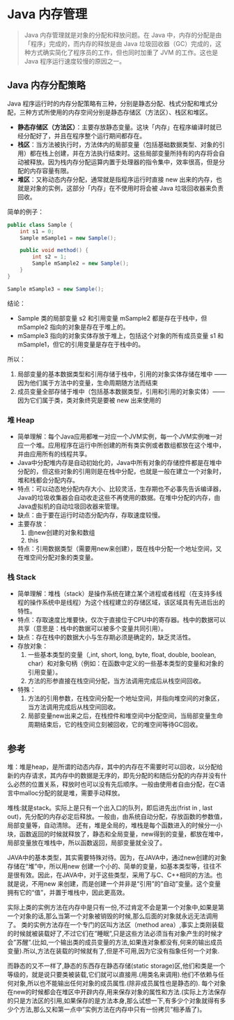 # Java 内存管理

> Java 内存管理就是对象的分配和释放问题。在 Java 中，内存的分配是由「程序」完成的，而内存的释放是由 Java 垃圾回收器（GC）完成的，这种方式确实简化了程序员的工作，但也同时加重了 JVM 的工作。这也是 Java 程序运行速度较慢的原因之一。

## Java 内存分配策略
Java 程序运行时的内存分配策略有三种，分别是静态分配、栈式分配和堆式分配，三种方式所使用的内存空间分别是静态存储区（方法区）、栈区和堆区。

* **静态存储区（方法区）**：主要存放静态变量。这块「内存」在程序编译时就已经分配好了，并且在程序整个运行期间都存在。
* **栈区**：当方法被执行时，方法体内的局部变量（包括基础数据类型、对象的引用）都在栈上创建，并在方法执行结束时。这些局部变量所持有的内存将会自动被释放。因为栈内存分配运算内置于处理器的指令集中，效率很高，但是分配的内存容量有限。
* **堆区**：又称动态内存分配，通常就是指程序运行时直接 new 出来的内存，也就是对象的实例，这部分「内存」在不使用时将会被 Java 垃圾回收器来负责回收。

简单的例子：

``` java
public class Sample {
    int s1 = 0;
    Sample mSample1 = new Sample();

    public void method() {
        int s2 = 1;
        Sample mSample2 = new Sample();
    }
}

Sample mSample3 = new Sample();
```
结论：
* Sample 类的局部变量 s2 和引用变量 mSample2 都是存在于栈中，但 mSample2 指向的对象是存在于堆上的。
* mSample3 指向的对象实体存放于堆上，包括这个对象的所有成员变量 s1 和 mSample1，但它的引用变量是存在于栈中的。

所以：
1. 局部变量的基本数据类型和引用存储于栈中，引用的对象实体存储在堆中 —— 因为他们属于方法中的变量，生命周期随方法而结束
2. 成员变量全部存储于堆中（包括基本数据类型，引用和引用的对象实体）—— 因为它们属于类，类对象终究是要被 new 出来使用的


### 堆 Heap
- 简单理解：每个Java应用都唯一对应一个JVM实例，每一个JVM实例唯一对应一个堆。应用程序在运行中所创建的所有类实例或者数组都放在这个堆中，并由应用所有的线程共享。
- Java中分配堆内存是自动初始化的，Java中所有对象的存储控件都是在堆中分配的，但这些对象的引用则是在栈中分配，也就是一般在建立一个对象时，堆和栈都会分配内存。
- 特点：可以动态地分配内存大小、比较灵活，生存期也不必事先告诉编译器，Java的垃圾收集器会自动收走这些不再使用的数据。在堆中分配的内存，由Java虚拟机的自动垃圾回收器来管理。
- 缺点：由于要在运行时动态分配内存，存取速度较慢。
- 主要存放：
	1. 由new创建的对象和数组
	2. this
- 特点：引用数据类型（需要用new来创建），既在栈中分配一个地址空间，又在堆空间分配对象的类变量。

### 栈 Stack
- 简单理解：堆栈（stack）是操作系统在建立某个进程或者线程（在支持多线程的操作系统中是线程）为这个线程建立的存储区域，该区域具有先进后出的特性。
- 特点：存取速度比堆要快，仅次于直接位于CPU中的寄存器。栈中的数据可以共享（意思是：栈中的数据可以被多个变量共同引用）。
- 缺点：存在栈中的数据大小与生存期必须是确定的，缺乏灵活性。
- 存放对象：
	1. 一些基本类型的变量（,int, short, long, byte, float, double, boolean, char）和对象句柄（例如：在函数中定义的一些基本类型的变量和对象的引用变量）。
	2. 方法的形参直接在栈空间分配，当方法调用完成后从栈空间回收。
- 特殊：
	1. 方法的引用参数，在栈空间分配一个地址空间，并指向堆空间的对象区，当方法调用完成后从栈空间回收。
	2. 局部变量new出来之后，在栈控件和堆空间中分配空间，当局部变量生命周期结束后，它的栈空间立刻被回收，它的堆空间等待GC回收。

## 参考
堆：堆是heap，是所谓的动态内存，其中的内存在不需要时可以回收，以分配给新的内存请求，其内存中的数据是无序的，即先分配的和随后分配的内存并没有什么必然的位置关系，释放时也可以没有先后顺序。一般由使用者自由分配，在C语言中malloc分配的就是堆，需要手动释放。 

堆栈:就是stack。实际上是只有一个出入口的队列，即后进先出(frist in , last out)，先分配的内存必定后释放。一般由，由系统自动分配，存放函数的参数值，局部变量等，自动清除。 还有，堆是全局的，堆栈是每个函数进入的时候分一小块，函数返回的时候就释放了，静态和全局变量，new得到的变量，都放在堆中，局部变量放在堆栈中，所以函数返回，局部变量就全没了。

JAVA中的基本类型，其实需要特殊对待。因为，在JAVA中，通过new创建的对象存储在“堆”中，所以用new 创建一个小的、简单的变量，如基本类型等，往往不是很有效。因此，在JAVA中，对于这些类型，采用了与C、C++相同的方法。也就是说，不用new 来创建，而是创建一个并非是“引用”的“自动”变量。这个变量拥有它的“值”，并置于堆栈中，因此更高效。

实际上类的实例方法在内存中是只有一份,不过肯定不会是第一个对象中,如果是第一个对象的话,那么当第一个对象被销毁的时候,那么后面的对象就永远无法调用了。 类的实例方法存在一个专门的区叫方法区（method area）,事实上类刚装载的时候就被装载好了,不过它们在”睡眠”,只是这些方法必须当有对象产生的时候才会”苏醒”.(比如,一个输出类的成员变量的方法,如果连对象都没有,何来的输出成员变量).所以,方法在装载的时候就有了,但是不可用,因为它没有指象任何一个对象.

而静态的又不一样了,静态的东西存在静态存储(static storage)区,他们和类是一个等级的，就是说只要类被装载,它们就可以直接用.(用类名来调用).他们不依赖与任何对象,所以也不能输出任何对象的成员属性.(除非成员属性也是静态的). 每个对象在new的时候都会在堆区中开辟内存,用来保存对象的属性和方法.(实际上方法保存的只是方法区的引用,如果保存的是方法本身,那么试想一下,有多少个对象就得有多少个方法,那么又和第一点中”实例方法在内存中只有一份拷贝”相矛盾了)。 
